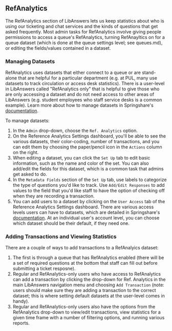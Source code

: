 ## RefAnalytics

The RefAnalytics section of LibAnswers lets us keep statistics about who is using our ticketing and chat services and the kinds of questions that get asked frequently. Most admin tasks for RefAnalytics involve giving people permissions to access a queue's RefAnalytics, turning RefAnayltics on for a queue dataset (which is done at the queue settings level; see queues.md), or editing the fields/values contained in a dataset. 

### Managing Datasets 

RefAnalytics uses datasets that either connect to a queue or are stand-alone that are helpful for a particular department (e.g. at PUL, many use datasets to track circulation or access desk statistics). There is a user-level in LibAnswers called "RefAnalytics only" that is helpful to give those who are only accessing a dataset and do not need access to other areas of LibAnswers (e.g. student employees who staff service desks is a common example). Learn more about how to manage datasets in Springshare's [documentation](https://ask.springshare.com/libanswers/search?t=0&g=3&topics=LibChat&adv=1). 

To manage datasets: 

1. In the ```Admin``` drop-down, choose the ```Ref. Analytics``` option. 
2. On the Reference Analytics Settings dashboard, you'll be able to see the various datasets, their color-coding, number of transactions, and you can edit them by choosing the paper/pencil icon in the ```Actions``` column on the right. 
3. When editing a dataset, you can click the ```Set Up``` tab to edit basic information, such as the name and color of the set. You can also add/edit the fields for this dataset, which is a common task that admins get asked to do. 
4. In the ```Metadata Fields``` section of the ```Set Up``` tab, use labels to categorize the type of questions you'd like to track. Use ```Add/Edit Responses``` to add values to the field that you'd like staff to have the option of checking off when they are recording a transaction. 
5. You can add users to a dataset by clicking on the ```User Access``` tab of the Reference Analytics Settings dashboard. There are various access levels users can have to datasets, which are detailed in Springshare's [documentation](https://ask.springshare.com/libanswers/faq/3357). At an individual user's account level, you can choose which dataset should be their default, if they need one. 

### Adding Transactions and Viewing Statistics 

There are a couple of ways to add transactions to a RefAnalyics dataset:

1. The first is through a queue that has RefAnalytics enabled (there will be a set of required questions at the bottom that staff can fill out before submitting a ticket resposne). 
2. Regular and RefAnalytics-only users who have access to RefAnalytics can add a transaction by clicking the drop-down for Ref. Analytics in the main LibAnswers navigation menu and choosing ```Add Transaction``` (note: users should make sure they are adding a transaction to the correct dataset; this is where setting default datasets at the user-level comes in handy).
3. Regular and RefAnalytics-only users also have the options from the RefAnalytics drop-down to view/edit transactions, view statistics for a given time frame with a number of filtering options, and running various reports. 
